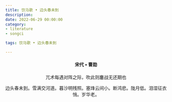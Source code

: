 ```yaml
---
title: 饮马歌 • 边头春未到
description:
date: 2022-06-29 00:00:00
category:
- literature
- songci

tags: 饮马歌 • 边头春未到

---
```


<div id="poem-author">
    宋代 • 曹勋
</div>
<div id="poem-body">
<p class="poem-paragraph">兀术每遇对阵之际，吹此则鏖战无还期也</p>
<p class="poem-paragraph">边头春未到。雪满交河道。暮沙明残照。塞烽云间小。断鸿悲。陇月低。泪湿征衣悄。岁华老。</p>

</div>

<style>

#poem-author {
    width: 100%;
    text-align: center;
    margin: 20px 0;
    font-weight: bold;
}
#poem-body {
    width: 100%;
    text-align: center;
}
.poem-paragraph {
    font-family: "仿宋"
}

</style>